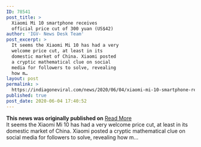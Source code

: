 ```yaml
---
ID: 78541
post_title: >
  Xiaomi Mi 10 smartphone receives
  official price cut of 300 yuan (US$42)
author: 'IGV- News Desk Team'
post_excerpt: >
  It seems the Xiaomi Mi 10 has had a very
  welcome price cut, at least in its
  domestic market of China. Xiaomi posted
  a cryptic mathematical clue on social
  media for followers to solve, revealing
  how m…
layout: post
permalink: >
  https://indiagoneviral.com/news/2020/06/04/xiaomi-mi-10-smartphone-receives-official-price-cut-of-300-yuan-us42/78541/india-gone-viral/
published: true
post_date: 2020-06-04 17:40:52
---
```

<b>This news was originally published on</b> <a href="https://www.notebookcheck.net/Xiaomi-Mi-10-smartphone-receives-official-price-cut-of-300-yuan-US-42.467782.0.html" class="button purchase" rel="nofollow noopener noreferrer" target="_blank">Read More</a> <br/>It seems the Xiaomi Mi 10 has had a very welcome price cut, at least in its domestic market of China. Xiaomi posted a cryptic mathematical clue on social media for followers to solve, revealing how m…